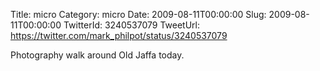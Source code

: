 Title: micro
Category: micro
Date: 2009-08-11T00:00:00
Slug: 2009-08-11T00:00:00
TwitterId: 3240537079
TweetUrl: https://twitter.com/mark_philpot/status/3240537079

Photography walk around Old Jaffa today.